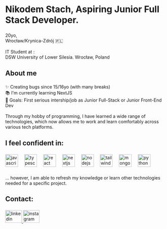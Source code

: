 <h1 align="left">Nikodem Stach, Aspiring Junior Full Stack Developer.</h1>

###

<p align="left">20yo,<br>Wrocław/Krynica-Zdrój 🇵🇱<br><br>IT Student at :<br>DSW University of Lower Silesia. Wrocław, Poland</p>

###

<h2 align="left">About me</h2>

###

<p align="left">✨ Creating bugs since 15/16yo (with many breaks)<br>📚 I'm currently learning NextJS<br>🎯 Goals: First serious intership/job as Junior Full-Stack or Junior Front-End Dev<br><br>Through my hobby of programming, I have learned a wide range of technologies, which now allows me to work and learn comfortably across various tech platforms.</p>

###

<h2 align="left">I feel confident in:</h2>

###

<div align="left">
  <img src="https://cdn.jsdelivr.net/gh/devicons/devicon/icons/javascript/javascript-original.svg" height="40" alt="javascript logo"  />
  <img width="12" />
  <img src="https://cdn.jsdelivr.net/gh/devicons/devicon/icons/typescript/typescript-original.svg" height="40" alt="typescript logo"  />
  <img width="12" />
  <img src="https://cdn.jsdelivr.net/gh/devicons/devicon/icons/react/react-original.svg" height="40" alt="react logo"  />
  <img width="12" />
  <img src="https://cdn.jsdelivr.net/gh/devicons/devicon/icons/nextjs/nextjs-original.svg" height="40" alt="nextjs logo"  />
  <img width="12" />
  <img src="https://cdn.jsdelivr.net/gh/devicons/devicon/icons/nodejs/nodejs-original.svg" height="40" alt="nodejs logo"  />
  <img width="12" />
  <img src="https://cdn.jsdelivr.net/gh/devicons/devicon/icons/tailwindcss/tailwindcss-original-wordmark.svg" height="40" alt="tailwindcss logo"  />
  <img width="12" />
  <img src="https://cdn.jsdelivr.net/gh/devicons/devicon/icons/mongodb/mongodb-original.svg" height="40" alt="mongodb logo"  />
  <img width="12" />
  <img src="https://cdn.jsdelivr.net/gh/devicons/devicon/icons/python/python-original.svg" height="40" alt="python logo"  />
</div>

###

<p align="left">… however, I am able to refresh my knowledge or learn other technologies needed for a specific project.</p>

###

<h2 align="left">Contact:</h2>

###

<div align="left">
  <a href="https://www.linkedin.com/in/nikodem-stach-148399280/" target="_blank">
    <img src="https://raw.githubusercontent.com/maurodesouza/profile-readme-generator/master/src/assets/icons/social/linkedin/default.svg" width="52" height="40" alt="linkedin logo"  />
  </a>
  <a href="https://www.instagram.com/_nikodem_stach_/profilecard/?igsh=dnNjZXFleWJrc3dt" target="_blank">
    <img src="https://raw.githubusercontent.com/maurodesouza/profile-readme-generator/master/src/assets/icons/social/instagram/default.svg" width="52" height="40" alt="instagram logo"  />
  </a>
</div>

###
